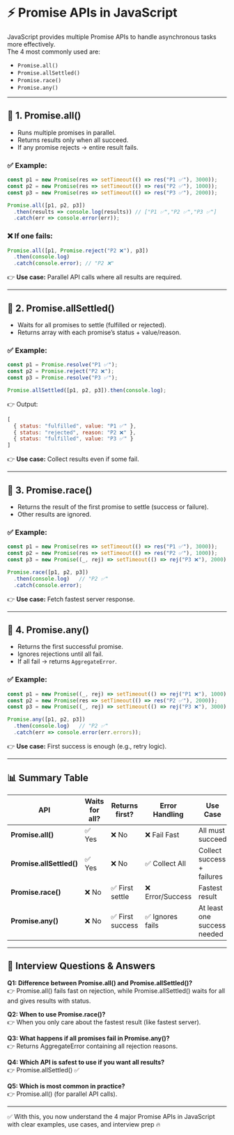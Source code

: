 # ⚡ Promise APIs in JavaScript

JavaScript provides multiple Promise APIs to handle asynchronous tasks more effectively.  
The 4 most commonly used are:

- `Promise.all()`
- `Promise.allSettled()`
- `Promise.race()`
- `Promise.any()`

---

## 📌 1. Promise.all()
- Runs multiple promises in parallel.
- Returns results only when all succeed.
- If any promise rejects → entire result fails.

### ✅ Example:
```js
const p1 = new Promise(res => setTimeout(() => res("P1 ✅"), 3000));
const p2 = new Promise(res => setTimeout(() => res("P2 ✅"), 1000));
const p3 = new Promise(res => setTimeout(() => res("P3 ✅"), 2000));

Promise.all([p1, p2, p3])
  .then(results => console.log(results)) // ["P1 ✅","P2 ✅","P3 ✅"]
  .catch(err => console.error(err));
```

### ❌ If one fails:
```js
Promise.all([p1, Promise.reject("P2 ❌"), p3])
  .then(console.log)
  .catch(console.error); // "P2 ❌"
```
👉 **Use case:** Parallel API calls where all results are required.

---

## 📌 2. Promise.allSettled()
- Waits for all promises to settle (fulfilled or rejected).
- Returns array with each promise’s status + value/reason.

### ✅ Example:
```js
const p1 = Promise.resolve("P1 ✅");
const p2 = Promise.reject("P2 ❌");
const p3 = Promise.resolve("P3 ✅");

Promise.allSettled([p1, p2, p3]).then(console.log);
```

👉 Output:
```js
[
  { status: "fulfilled", value: "P1 ✅" },
  { status: "rejected", reason: "P2 ❌" },
  { status: "fulfilled", value: "P3 ✅" }
]
```
👉 **Use case:** Collect results even if some fail.

---

## 📌 3. Promise.race()
- Returns the result of the first promise to settle (success or failure).
- Other results are ignored.

### ✅ Example:
```js
const p1 = new Promise(res => setTimeout(() => res("P1 ✅"), 3000));
const p2 = new Promise(res => setTimeout(() => res("P2 ✅"), 1000));
const p3 = new Promise((_, rej) => setTimeout(() => rej("P3 ❌"), 2000));

Promise.race([p1, p2, p3])
  .then(console.log)   // "P2 ✅"
  .catch(console.error);
```
👉 **Use case:** Fetch fastest server response.

---

## 📌 4. Promise.any()
- Returns the first successful promise.
- Ignores rejections until all fail.
- If all fail → returns `AggregateError`.

### ✅ Example:
```js
const p1 = new Promise((_, rej) => setTimeout(() => rej("P1 ❌"), 1000));
const p2 = new Promise(res => setTimeout(() => res("P2 ✅"), 2000));
const p3 = new Promise((_, rej) => setTimeout(() => rej("P3 ❌"), 3000));

Promise.any([p1, p2, p3])
  .then(console.log)   // "P2 ✅"
  .catch(err => console.error(err.errors));
```
👉 **Use case:** First success is enough (e.g., retry logic).

---

## 📊 Summary Table
| API                | Waits for all? | Returns first? | Error Handling   | Use Case                     |
|---------------------|----------------|----------------|------------------|------------------------------|
| **Promise.all()**   | ✅ Yes         | ❌ No          | ❌ Fail Fast     | All must succeed             |
| **Promise.allSettled()** | ✅ Yes   | ❌ No          | ✅ Collect All   | Collect success + failures   |
| **Promise.race()**  | ❌ No          | ✅ First settle| ❌ Error/Success | Fastest result               |
| **Promise.any()**   | ❌ No          | ✅ First success | ✅ Ignores fails | At least one success needed |

---

## 🎯 Interview Questions & Answers

**Q1: Difference between Promise.all() and Promise.allSettled()?**  
👉 Promise.all() fails fast on rejection, while Promise.allSettled() waits for all and gives results with status.

**Q2: When to use Promise.race()?**  
👉 When you only care about the fastest result (like fastest server).

**Q3: What happens if all promises fail in Promise.any()?**  
👉 Returns AggregateError containing all rejection reasons.

**Q4: Which API is safest to use if you want all results?**  
👉 Promise.allSettled() ✅

**Q5: Which is most common in practice?**  
👉 Promise.all() (for parallel API calls).

---

✅ With this, you now understand the 4 major Promise APIs in JavaScript with clear examples, use cases, and interview prep 🔥
